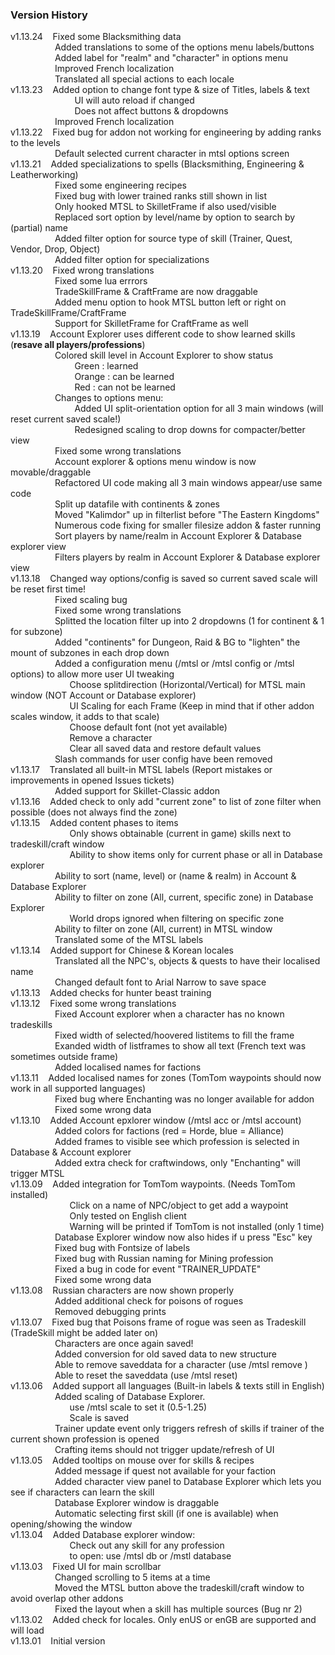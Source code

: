 ### Version History 
v1.13.24&nbsp;&nbsp;&nbsp;&nbsp;Fixed some Blacksmithing data  
&nbsp;&nbsp;&nbsp;&nbsp;&nbsp;&nbsp;&nbsp;&nbsp;&nbsp;&nbsp;&nbsp;&nbsp;&nbsp;&nbsp;&nbsp;&nbsp;&nbsp;&nbsp;Added translations to some of the options menu labels/buttons  
&nbsp;&nbsp;&nbsp;&nbsp;&nbsp;&nbsp;&nbsp;&nbsp;&nbsp;&nbsp;&nbsp;&nbsp;&nbsp;&nbsp;&nbsp;&nbsp;&nbsp;&nbsp;Added label for "realm" and "character" in options menu  
&nbsp;&nbsp;&nbsp;&nbsp;&nbsp;&nbsp;&nbsp;&nbsp;&nbsp;&nbsp;&nbsp;&nbsp;&nbsp;&nbsp;&nbsp;&nbsp;&nbsp;&nbsp;Improved French localization  
&nbsp;&nbsp;&nbsp;&nbsp;&nbsp;&nbsp;&nbsp;&nbsp;&nbsp;&nbsp;&nbsp;&nbsp;&nbsp;&nbsp;&nbsp;&nbsp;&nbsp;&nbsp;Translated all special actions to each locale  
v1.13.23&nbsp;&nbsp;&nbsp;&nbsp;Added option to change font type & size of Titles, labels & text  
&nbsp;&nbsp;&nbsp;&nbsp;&nbsp;&nbsp;&nbsp;&nbsp;&nbsp;&nbsp;&nbsp;&nbsp;&nbsp;&nbsp;&nbsp;&nbsp;&nbsp;&nbsp;&nbsp;&nbsp;&nbsp;&nbsp;&nbsp;&nbsp;&nbsp;&nbsp;UI will auto reload if changed  
&nbsp;&nbsp;&nbsp;&nbsp;&nbsp;&nbsp;&nbsp;&nbsp;&nbsp;&nbsp;&nbsp;&nbsp;&nbsp;&nbsp;&nbsp;&nbsp;&nbsp;&nbsp;&nbsp;&nbsp;&nbsp;&nbsp;&nbsp;&nbsp;&nbsp;&nbsp;Does not affect buttons & dropdowns  
&nbsp;&nbsp;&nbsp;&nbsp;&nbsp;&nbsp;&nbsp;&nbsp;&nbsp;&nbsp;&nbsp;&nbsp;&nbsp;&nbsp;&nbsp;&nbsp;&nbsp;&nbsp;Improved French localization  
v1.13.22&nbsp;&nbsp;&nbsp;&nbsp;Fixed bug for addon not working for engineering by adding ranks to the levels  
&nbsp;&nbsp;&nbsp;&nbsp;&nbsp;&nbsp;&nbsp;&nbsp;&nbsp;&nbsp;&nbsp;&nbsp;&nbsp;&nbsp;&nbsp;&nbsp;&nbsp;&nbsp;Default selected current character in mtsl options screen  
v1.13.21&nbsp;&nbsp;&nbsp;&nbsp;Added specializations to spells (Blacksmithing, Engineering & Leatherworking)  
&nbsp;&nbsp;&nbsp;&nbsp;&nbsp;&nbsp;&nbsp;&nbsp;&nbsp;&nbsp;&nbsp;&nbsp;&nbsp;&nbsp;&nbsp;&nbsp;&nbsp;&nbsp;Fixed some engineering recipes  
&nbsp;&nbsp;&nbsp;&nbsp;&nbsp;&nbsp;&nbsp;&nbsp;&nbsp;&nbsp;&nbsp;&nbsp;&nbsp;&nbsp;&nbsp;&nbsp;&nbsp;&nbsp;Fixed bug with lower trained ranks still shown in list  
&nbsp;&nbsp;&nbsp;&nbsp;&nbsp;&nbsp;&nbsp;&nbsp;&nbsp;&nbsp;&nbsp;&nbsp;&nbsp;&nbsp;&nbsp;&nbsp;&nbsp;&nbsp;Only hooked MTSL to SkilletFrame if also used/visible  
&nbsp;&nbsp;&nbsp;&nbsp;&nbsp;&nbsp;&nbsp;&nbsp;&nbsp;&nbsp;&nbsp;&nbsp;&nbsp;&nbsp;&nbsp;&nbsp;&nbsp;&nbsp;Replaced sort option by level/name by option to search by (partial) name  
&nbsp;&nbsp;&nbsp;&nbsp;&nbsp;&nbsp;&nbsp;&nbsp;&nbsp;&nbsp;&nbsp;&nbsp;&nbsp;&nbsp;&nbsp;&nbsp;&nbsp;&nbsp;Added filter option for source type of skill (Trainer, Quest, Vendor, Drop, Object)  
&nbsp;&nbsp;&nbsp;&nbsp;&nbsp;&nbsp;&nbsp;&nbsp;&nbsp;&nbsp;&nbsp;&nbsp;&nbsp;&nbsp;&nbsp;&nbsp;&nbsp;&nbsp;Added filter option for specializations  
v1.13.20&nbsp;&nbsp;&nbsp;&nbsp;Fixed wrong translations  
&nbsp;&nbsp;&nbsp;&nbsp;&nbsp;&nbsp;&nbsp;&nbsp;&nbsp;&nbsp;&nbsp;&nbsp;&nbsp;&nbsp;&nbsp;&nbsp;&nbsp;&nbsp;Fixed some lua errrors  
&nbsp;&nbsp;&nbsp;&nbsp;&nbsp;&nbsp;&nbsp;&nbsp;&nbsp;&nbsp;&nbsp;&nbsp;&nbsp;&nbsp;&nbsp;&nbsp;&nbsp;&nbsp;TradeSkillFrame & CraftFrame are now draggable  
&nbsp;&nbsp;&nbsp;&nbsp;&nbsp;&nbsp;&nbsp;&nbsp;&nbsp;&nbsp;&nbsp;&nbsp;&nbsp;&nbsp;&nbsp;&nbsp;&nbsp;&nbsp;Added menu option to hook MTSL button left or right on TradeSkillFrame/CraftFrame  
&nbsp;&nbsp;&nbsp;&nbsp;&nbsp;&nbsp;&nbsp;&nbsp;&nbsp;&nbsp;&nbsp;&nbsp;&nbsp;&nbsp;&nbsp;&nbsp;&nbsp;&nbsp;Support for SkilletFrame for CraftFrame as well  
v1.13.19&nbsp;&nbsp;&nbsp;&nbsp;Account Explorer uses different code to show learned skills (**resave all players/professions**)  
&nbsp;&nbsp;&nbsp;&nbsp;&nbsp;&nbsp;&nbsp;&nbsp;&nbsp;&nbsp;&nbsp;&nbsp;&nbsp;&nbsp;&nbsp;&nbsp;&nbsp;&nbsp;Colored skill level in Account Explorer to show status  
&nbsp;&nbsp;&nbsp;&nbsp;&nbsp;&nbsp;&nbsp;&nbsp;&nbsp;&nbsp;&nbsp;&nbsp;&nbsp;&nbsp;&nbsp;&nbsp;&nbsp;&nbsp;&nbsp;&nbsp;&nbsp;&nbsp;&nbsp;&nbsp;&nbsp;&nbsp;Green : learned  
&nbsp;&nbsp;&nbsp;&nbsp;&nbsp;&nbsp;&nbsp;&nbsp;&nbsp;&nbsp;&nbsp;&nbsp;&nbsp;&nbsp;&nbsp;&nbsp;&nbsp;&nbsp;&nbsp;&nbsp;&nbsp;&nbsp;&nbsp;&nbsp;&nbsp;&nbsp;Orange : can be learned  
&nbsp;&nbsp;&nbsp;&nbsp;&nbsp;&nbsp;&nbsp;&nbsp;&nbsp;&nbsp;&nbsp;&nbsp;&nbsp;&nbsp;&nbsp;&nbsp;&nbsp;&nbsp;&nbsp;&nbsp;&nbsp;&nbsp;&nbsp;&nbsp;&nbsp;&nbsp;Red : can not be learned  
&nbsp;&nbsp;&nbsp;&nbsp;&nbsp;&nbsp;&nbsp;&nbsp;&nbsp;&nbsp;&nbsp;&nbsp;&nbsp;&nbsp;&nbsp;&nbsp;&nbsp;&nbsp;Changes to options menu:  
&nbsp;&nbsp;&nbsp;&nbsp;&nbsp;&nbsp;&nbsp;&nbsp;&nbsp;&nbsp;&nbsp;&nbsp;&nbsp;&nbsp;&nbsp;&nbsp;&nbsp;&nbsp;&nbsp;&nbsp;&nbsp;&nbsp;&nbsp;&nbsp;&nbsp;&nbsp;Added UI split-orientation option for all 3 main windows (will reset current saved scale!)  
&nbsp;&nbsp;&nbsp;&nbsp;&nbsp;&nbsp;&nbsp;&nbsp;&nbsp;&nbsp;&nbsp;&nbsp;&nbsp;&nbsp;&nbsp;&nbsp;&nbsp;&nbsp;&nbsp;&nbsp;&nbsp;&nbsp;&nbsp;&nbsp;&nbsp;&nbsp;Redesigned scaling to drop downs for compacter/better view  
&nbsp;&nbsp;&nbsp;&nbsp;&nbsp;&nbsp;&nbsp;&nbsp;&nbsp;&nbsp;&nbsp;&nbsp;&nbsp;&nbsp;&nbsp;&nbsp;&nbsp;&nbsp;Fixed some wrong translations  
&nbsp;&nbsp;&nbsp;&nbsp;&nbsp;&nbsp;&nbsp;&nbsp;&nbsp;&nbsp;&nbsp;&nbsp;&nbsp;&nbsp;&nbsp;&nbsp;&nbsp;&nbsp;Account explorer & options menu window is now movable/draggable  
&nbsp;&nbsp;&nbsp;&nbsp;&nbsp;&nbsp;&nbsp;&nbsp;&nbsp;&nbsp;&nbsp;&nbsp;&nbsp;&nbsp;&nbsp;&nbsp;&nbsp;&nbsp;Refactored UI code making all 3 main windows appear/use same code   
&nbsp;&nbsp;&nbsp;&nbsp;&nbsp;&nbsp;&nbsp;&nbsp;&nbsp;&nbsp;&nbsp;&nbsp;&nbsp;&nbsp;&nbsp;&nbsp;&nbsp;&nbsp;Split up datafile with continents & zones  
&nbsp;&nbsp;&nbsp;&nbsp;&nbsp;&nbsp;&nbsp;&nbsp;&nbsp;&nbsp;&nbsp;&nbsp;&nbsp;&nbsp;&nbsp;&nbsp;&nbsp;&nbsp;Moved "Kalimdor" up in filterlist before "The Eastern Kingdoms"  
&nbsp;&nbsp;&nbsp;&nbsp;&nbsp;&nbsp;&nbsp;&nbsp;&nbsp;&nbsp;&nbsp;&nbsp;&nbsp;&nbsp;&nbsp;&nbsp;&nbsp;&nbsp;Numerous code fixing for smaller filesize addon & faster running  
&nbsp;&nbsp;&nbsp;&nbsp;&nbsp;&nbsp;&nbsp;&nbsp;&nbsp;&nbsp;&nbsp;&nbsp;&nbsp;&nbsp;&nbsp;&nbsp;&nbsp;&nbsp;Sort players by name/realm in Account Explorer & Database explorer view    
&nbsp;&nbsp;&nbsp;&nbsp;&nbsp;&nbsp;&nbsp;&nbsp;&nbsp;&nbsp;&nbsp;&nbsp;&nbsp;&nbsp;&nbsp;&nbsp;&nbsp;&nbsp;Filters players by realm in Account Explorer & Database explorer view  
v1.13.18&nbsp;&nbsp;&nbsp;&nbsp;Changed way options/config is saved so current saved scale will be reset first time!  
&nbsp;&nbsp;&nbsp;&nbsp;&nbsp;&nbsp;&nbsp;&nbsp;&nbsp;&nbsp;&nbsp;&nbsp;&nbsp;&nbsp;&nbsp;&nbsp;&nbsp;&nbsp;Fixed scaling bug  
&nbsp;&nbsp;&nbsp;&nbsp;&nbsp;&nbsp;&nbsp;&nbsp;&nbsp;&nbsp;&nbsp;&nbsp;&nbsp;&nbsp;&nbsp;&nbsp;&nbsp;&nbsp;Fixed some wrong translations  
&nbsp;&nbsp;&nbsp;&nbsp;&nbsp;&nbsp;&nbsp;&nbsp;&nbsp;&nbsp;&nbsp;&nbsp;&nbsp;&nbsp;&nbsp;&nbsp;&nbsp;&nbsp;Splitted the location filter up into 2 dropdowns (1 for continent & 1 for subzone)  
&nbsp;&nbsp;&nbsp;&nbsp;&nbsp;&nbsp;&nbsp;&nbsp;&nbsp;&nbsp;&nbsp;&nbsp;&nbsp;&nbsp;&nbsp;&nbsp;&nbsp;&nbsp;Added "continents" for Dungeon, Raid & BG to "lighten" the mount of subzones in each drop down    
&nbsp;&nbsp;&nbsp;&nbsp;&nbsp;&nbsp;&nbsp;&nbsp;&nbsp;&nbsp;&nbsp;&nbsp;&nbsp;&nbsp;&nbsp;&nbsp;&nbsp;&nbsp;Added a configuration menu (/mtsl or /mtsl config or /mtsl options) to allow more user UI tweaking  
&nbsp;&nbsp;&nbsp;&nbsp;&nbsp;&nbsp;&nbsp;&nbsp;&nbsp;&nbsp;&nbsp;&nbsp;&nbsp;&nbsp;&nbsp;&nbsp;&nbsp;&nbsp;&nbsp;&nbsp;&nbsp;&nbsp;&nbsp;&nbsp;Choose splitdirection (Horizontal/Vertical) for MTSL main window (NOT Account or Database explorer)    
&nbsp;&nbsp;&nbsp;&nbsp;&nbsp;&nbsp;&nbsp;&nbsp;&nbsp;&nbsp;&nbsp;&nbsp;&nbsp;&nbsp;&nbsp;&nbsp;&nbsp;&nbsp;&nbsp;&nbsp;&nbsp;&nbsp;&nbsp;&nbsp;UI Scaling for each Frame (Keep in mind that if other addon scales window, it adds to that scale)    
&nbsp;&nbsp;&nbsp;&nbsp;&nbsp;&nbsp;&nbsp;&nbsp;&nbsp;&nbsp;&nbsp;&nbsp;&nbsp;&nbsp;&nbsp;&nbsp;&nbsp;&nbsp;&nbsp;&nbsp;&nbsp;&nbsp;&nbsp;&nbsp;Choose default font (not yet available)  
&nbsp;&nbsp;&nbsp;&nbsp;&nbsp;&nbsp;&nbsp;&nbsp;&nbsp;&nbsp;&nbsp;&nbsp;&nbsp;&nbsp;&nbsp;&nbsp;&nbsp;&nbsp;&nbsp;&nbsp;&nbsp;&nbsp;&nbsp;&nbsp;Remove a character  
&nbsp;&nbsp;&nbsp;&nbsp;&nbsp;&nbsp;&nbsp;&nbsp;&nbsp;&nbsp;&nbsp;&nbsp;&nbsp;&nbsp;&nbsp;&nbsp;&nbsp;&nbsp;&nbsp;&nbsp;&nbsp;&nbsp;&nbsp;&nbsp;Clear all saved data and restore default values  
&nbsp;&nbsp;&nbsp;&nbsp;&nbsp;&nbsp;&nbsp;&nbsp;&nbsp;&nbsp;&nbsp;&nbsp;&nbsp;&nbsp;&nbsp;&nbsp;&nbsp;&nbsp;Slash commands for user config have been removed  
v1.13.17&nbsp;&nbsp;&nbsp;&nbsp;Translated all built-in MTSL labels (Report mistakes or improvements in opened Issues tickets)  
&nbsp;&nbsp;&nbsp;&nbsp;&nbsp;&nbsp;&nbsp;&nbsp;&nbsp;&nbsp;&nbsp;&nbsp;&nbsp;&nbsp;&nbsp;&nbsp;&nbsp;&nbsp;Added support for Skillet-Classic addon  
v1.13.16&nbsp;&nbsp;&nbsp;&nbsp;Added check to only add "current zone" to list of zone filter when possible (does not always find the zone)      
v1.13.15&nbsp;&nbsp;&nbsp;&nbsp;Added content phases to items  
&nbsp;&nbsp;&nbsp;&nbsp;&nbsp;&nbsp;&nbsp;&nbsp;&nbsp;&nbsp;&nbsp;&nbsp;&nbsp;&nbsp;&nbsp;&nbsp;&nbsp;&nbsp;&nbsp;&nbsp;&nbsp;&nbsp;&nbsp;&nbsp;Only shows obtainable (current in game) skills next to tradeskill/craft window  
&nbsp;&nbsp;&nbsp;&nbsp;&nbsp;&nbsp;&nbsp;&nbsp;&nbsp;&nbsp;&nbsp;&nbsp;&nbsp;&nbsp;&nbsp;&nbsp;&nbsp;&nbsp;&nbsp;&nbsp;&nbsp;&nbsp;&nbsp;&nbsp;Ability to show items only for current phase or all in Database explorer  
&nbsp;&nbsp;&nbsp;&nbsp;&nbsp;&nbsp;&nbsp;&nbsp;&nbsp;&nbsp;&nbsp;&nbsp;&nbsp;&nbsp;&nbsp;&nbsp;&nbsp;&nbsp;Ability to sort (name, level) or (name & realm) in Account & Database Explorer  
&nbsp;&nbsp;&nbsp;&nbsp;&nbsp;&nbsp;&nbsp;&nbsp;&nbsp;&nbsp;&nbsp;&nbsp;&nbsp;&nbsp;&nbsp;&nbsp;&nbsp;&nbsp;Ability to filter on zone (All, current, specific zone) in Database Explorer  
&nbsp;&nbsp;&nbsp;&nbsp;&nbsp;&nbsp;&nbsp;&nbsp;&nbsp;&nbsp;&nbsp;&nbsp;&nbsp;&nbsp;&nbsp;&nbsp;&nbsp;&nbsp;&nbsp;&nbsp;&nbsp;&nbsp;&nbsp;&nbsp;World drops ignored when filtering on specific zone  
&nbsp;&nbsp;&nbsp;&nbsp;&nbsp;&nbsp;&nbsp;&nbsp;&nbsp;&nbsp;&nbsp;&nbsp;&nbsp;&nbsp;&nbsp;&nbsp;&nbsp;&nbsp;Ability to filter on zone (All, current) in MTSL window  
&nbsp;&nbsp;&nbsp;&nbsp;&nbsp;&nbsp;&nbsp;&nbsp;&nbsp;&nbsp;&nbsp;&nbsp;&nbsp;&nbsp;&nbsp;&nbsp;&nbsp;&nbsp;Translated some of the MTSL labels  
v1.13.14&nbsp;&nbsp;&nbsp;&nbsp;Added support for Chinese & Korean locales  
&nbsp;&nbsp;&nbsp;&nbsp;&nbsp;&nbsp;&nbsp;&nbsp;&nbsp;&nbsp;&nbsp;&nbsp;&nbsp;&nbsp;&nbsp;&nbsp;&nbsp;&nbsp;Translated all the NPC's, objects & quests to have their localised name  
&nbsp;&nbsp;&nbsp;&nbsp;&nbsp;&nbsp;&nbsp;&nbsp;&nbsp;&nbsp;&nbsp;&nbsp;&nbsp;&nbsp;&nbsp;&nbsp;&nbsp;&nbsp;Changed default font to Arial Narrow to save space  
v1.13.13&nbsp;&nbsp;&nbsp;&nbsp;Added checks for hunter beast training  
v1.13.12&nbsp;&nbsp;&nbsp;&nbsp;Fixed some wrong translations  
&nbsp;&nbsp;&nbsp;&nbsp;&nbsp;&nbsp;&nbsp;&nbsp;&nbsp;&nbsp;&nbsp;&nbsp;&nbsp;&nbsp;&nbsp;&nbsp;&nbsp;&nbsp;Fixed Account explorer when a character has no known tradeskills  
&nbsp;&nbsp;&nbsp;&nbsp;&nbsp;&nbsp;&nbsp;&nbsp;&nbsp;&nbsp;&nbsp;&nbsp;&nbsp;&nbsp;&nbsp;&nbsp;&nbsp;&nbsp;Fixed width of selected/hoovered listitems to fill the frame  
&nbsp;&nbsp;&nbsp;&nbsp;&nbsp;&nbsp;&nbsp;&nbsp;&nbsp;&nbsp;&nbsp;&nbsp;&nbsp;&nbsp;&nbsp;&nbsp;&nbsp;&nbsp;Exanded width of listframes to show all text (French text was sometimes outside frame)  
&nbsp;&nbsp;&nbsp;&nbsp;&nbsp;&nbsp;&nbsp;&nbsp;&nbsp;&nbsp;&nbsp;&nbsp;&nbsp;&nbsp;&nbsp;&nbsp;&nbsp;&nbsp;Added localised names for factions    
v1.13.11&nbsp;&nbsp;&nbsp;&nbsp;Added localised names for zones (TomTom waypoints should now work in all supported languages)  
&nbsp;&nbsp;&nbsp;&nbsp;&nbsp;&nbsp;&nbsp;&nbsp;&nbsp;&nbsp;&nbsp;&nbsp;&nbsp;&nbsp;&nbsp;&nbsp;&nbsp;&nbsp;Fixed bug where Enchanting was no longer available for addon  
&nbsp;&nbsp;&nbsp;&nbsp;&nbsp;&nbsp;&nbsp;&nbsp;&nbsp;&nbsp;&nbsp;&nbsp;&nbsp;&nbsp;&nbsp;&nbsp;&nbsp;&nbsp;Fixed some wrong data  
v1.13.10&nbsp;&nbsp;&nbsp;&nbsp;Added Account epxlorer window (/mtsl acc or /mtsl account)  
&nbsp;&nbsp;&nbsp;&nbsp;&nbsp;&nbsp;&nbsp;&nbsp;&nbsp;&nbsp;&nbsp;&nbsp;&nbsp;&nbsp;&nbsp;&nbsp;&nbsp;&nbsp;Added colors for factions (red = Horde, blue = Alliance)  
&nbsp;&nbsp;&nbsp;&nbsp;&nbsp;&nbsp;&nbsp;&nbsp;&nbsp;&nbsp;&nbsp;&nbsp;&nbsp;&nbsp;&nbsp;&nbsp;&nbsp;&nbsp;Added frames to visible see which profession is selected in Database & Account explorer  
&nbsp;&nbsp;&nbsp;&nbsp;&nbsp;&nbsp;&nbsp;&nbsp;&nbsp;&nbsp;&nbsp;&nbsp;&nbsp;&nbsp;&nbsp;&nbsp;&nbsp;&nbsp;Added extra check for craftwindows, only "Enchanting" will trigger MTSL  
v1.13.09&nbsp;&nbsp;&nbsp;&nbsp;Added integration for TomTom waypoints. (Needs TomTom installed)  
&nbsp;&nbsp;&nbsp;&nbsp;&nbsp;&nbsp;&nbsp;&nbsp;&nbsp;&nbsp;&nbsp;&nbsp;&nbsp;&nbsp;&nbsp;&nbsp;&nbsp;&nbsp;&nbsp;&nbsp;&nbsp;&nbsp;&nbsp;&nbsp;Click on a name of NPC/object to get add a waypoint    
&nbsp;&nbsp;&nbsp;&nbsp;&nbsp;&nbsp;&nbsp;&nbsp;&nbsp;&nbsp;&nbsp;&nbsp;&nbsp;&nbsp;&nbsp;&nbsp;&nbsp;&nbsp;&nbsp;&nbsp;&nbsp;&nbsp;&nbsp;&nbsp;Only tested on English client  
&nbsp;&nbsp;&nbsp;&nbsp;&nbsp;&nbsp;&nbsp;&nbsp;&nbsp;&nbsp;&nbsp;&nbsp;&nbsp;&nbsp;&nbsp;&nbsp;&nbsp;&nbsp;&nbsp;&nbsp;&nbsp;&nbsp;&nbsp;&nbsp;Warning will be printed if TomTom is not installed (only 1 time)  
&nbsp;&nbsp;&nbsp;&nbsp;&nbsp;&nbsp;&nbsp;&nbsp;&nbsp;&nbsp;&nbsp;&nbsp;&nbsp;&nbsp;&nbsp;&nbsp;&nbsp;&nbsp;Database Explorer window now also hides if u press "Esc" key  
&nbsp;&nbsp;&nbsp;&nbsp;&nbsp;&nbsp;&nbsp;&nbsp;&nbsp;&nbsp;&nbsp;&nbsp;&nbsp;&nbsp;&nbsp;&nbsp;&nbsp;&nbsp;Fixed bug with Fontsize of labels  
&nbsp;&nbsp;&nbsp;&nbsp;&nbsp;&nbsp;&nbsp;&nbsp;&nbsp;&nbsp;&nbsp;&nbsp;&nbsp;&nbsp;&nbsp;&nbsp;&nbsp;&nbsp;Fixed bug with Russian naming for Mining profession  
&nbsp;&nbsp;&nbsp;&nbsp;&nbsp;&nbsp;&nbsp;&nbsp;&nbsp;&nbsp;&nbsp;&nbsp;&nbsp;&nbsp;&nbsp;&nbsp;&nbsp;&nbsp;Fixed a bug in code for event "TRAINER_UPDATE"  
&nbsp;&nbsp;&nbsp;&nbsp;&nbsp;&nbsp;&nbsp;&nbsp;&nbsp;&nbsp;&nbsp;&nbsp;&nbsp;&nbsp;&nbsp;&nbsp;&nbsp;&nbsp;Fixed some wrong data     
v1.13.08&nbsp;&nbsp;&nbsp;&nbsp;Russian characters are now shown properly  
&nbsp;&nbsp;&nbsp;&nbsp;&nbsp;&nbsp;&nbsp;&nbsp;&nbsp;&nbsp;&nbsp;&nbsp;&nbsp;&nbsp;&nbsp;&nbsp;&nbsp;&nbsp;Added additional check for poisons of rogues  
&nbsp;&nbsp;&nbsp;&nbsp;&nbsp;&nbsp;&nbsp;&nbsp;&nbsp;&nbsp;&nbsp;&nbsp;&nbsp;&nbsp;&nbsp;&nbsp;&nbsp;&nbsp;Removed debugging prints  
v1.13.07&nbsp;&nbsp;&nbsp;&nbsp;Fixed bug that Poisons frame of rogue was seen as Tradeskill (TradeSkill might be added later on)  
&nbsp;&nbsp;&nbsp;&nbsp;&nbsp;&nbsp;&nbsp;&nbsp;&nbsp;&nbsp;&nbsp;&nbsp;&nbsp;&nbsp;&nbsp;&nbsp;&nbsp;&nbsp;Characters are once again saved!  
&nbsp;&nbsp;&nbsp;&nbsp;&nbsp;&nbsp;&nbsp;&nbsp;&nbsp;&nbsp;&nbsp;&nbsp;&nbsp;&nbsp;&nbsp;&nbsp;&nbsp;&nbsp;Added conversion for old saved data to new structure  
&nbsp;&nbsp;&nbsp;&nbsp;&nbsp;&nbsp;&nbsp;&nbsp;&nbsp;&nbsp;&nbsp;&nbsp;&nbsp;&nbsp;&nbsp;&nbsp;&nbsp;&nbsp;Able to remove saveddata for a character (use /mtsl remove <name char> <name realm>)  
&nbsp;&nbsp;&nbsp;&nbsp;&nbsp;&nbsp;&nbsp;&nbsp;&nbsp;&nbsp;&nbsp;&nbsp;&nbsp;&nbsp;&nbsp;&nbsp;&nbsp;&nbsp;Able to reset the saveddata (use /mtsl reset)  
v1.13.06&nbsp;&nbsp;&nbsp;&nbsp;Added support all languages (Built-in labels & texts still in English)  
&nbsp;&nbsp;&nbsp;&nbsp;&nbsp;&nbsp;&nbsp;&nbsp;&nbsp;&nbsp;&nbsp;&nbsp;&nbsp;&nbsp;&nbsp;&nbsp;&nbsp;&nbsp;Added scaling of Database Explorer.  
&nbsp;&nbsp;&nbsp;&nbsp;&nbsp;&nbsp;&nbsp;&nbsp;&nbsp;&nbsp;&nbsp;&nbsp;&nbsp;&nbsp;&nbsp;&nbsp;&nbsp;&nbsp;&nbsp;&nbsp;&nbsp;&nbsp;&nbsp;&nbsp;use /mtsl scale <scale number> to set it (0.5-1.25)  
&nbsp;&nbsp;&nbsp;&nbsp;&nbsp;&nbsp;&nbsp;&nbsp;&nbsp;&nbsp;&nbsp;&nbsp;&nbsp;&nbsp;&nbsp;&nbsp;&nbsp;&nbsp;&nbsp;&nbsp;&nbsp;&nbsp;&nbsp;&nbsp;Scale is saved  
&nbsp;&nbsp;&nbsp;&nbsp;&nbsp;&nbsp;&nbsp;&nbsp;&nbsp;&nbsp;&nbsp;&nbsp;&nbsp;&nbsp;&nbsp;&nbsp;&nbsp;&nbsp;Trainer update event only triggers refresh of skills if trainer of the current shown profession is opened  
&nbsp;&nbsp;&nbsp;&nbsp;&nbsp;&nbsp;&nbsp;&nbsp;&nbsp;&nbsp;&nbsp;&nbsp;&nbsp;&nbsp;&nbsp;&nbsp;&nbsp;&nbsp;Crafting items should not trigger update/refresh of UI  
v1.13.05&nbsp;&nbsp;&nbsp;&nbsp;Added tooltips on mouse over for skills & recipes   
&nbsp;&nbsp;&nbsp;&nbsp;&nbsp;&nbsp;&nbsp;&nbsp;&nbsp;&nbsp;&nbsp;&nbsp;&nbsp;&nbsp;&nbsp;&nbsp;&nbsp;&nbsp;Added message if quest not available for your faction  
&nbsp;&nbsp;&nbsp;&nbsp;&nbsp;&nbsp;&nbsp;&nbsp;&nbsp;&nbsp;&nbsp;&nbsp;&nbsp;&nbsp;&nbsp;&nbsp;&nbsp;&nbsp;Added character view panel to Database Explorer which lets you see if characters can learn the skill  
&nbsp;&nbsp;&nbsp;&nbsp;&nbsp;&nbsp;&nbsp;&nbsp;&nbsp;&nbsp;&nbsp;&nbsp;&nbsp;&nbsp;&nbsp;&nbsp;&nbsp;&nbsp;Database Explorer window is draggable  
&nbsp;&nbsp;&nbsp;&nbsp;&nbsp;&nbsp;&nbsp;&nbsp;&nbsp;&nbsp;&nbsp;&nbsp;&nbsp;&nbsp;&nbsp;&nbsp;&nbsp;&nbsp;Automatic selecting first skill (if one is available) when opening/showing the window  
v1.13.04&nbsp;&nbsp;&nbsp;&nbsp;Added Database explorer window:  
&nbsp;&nbsp;&nbsp;&nbsp;&nbsp;&nbsp;&nbsp;&nbsp;&nbsp;&nbsp;&nbsp;&nbsp;&nbsp;&nbsp;&nbsp;&nbsp;&nbsp;&nbsp;&nbsp;&nbsp;&nbsp;&nbsp;&nbsp;&nbsp;Check out any skill for any profession  
&nbsp;&nbsp;&nbsp;&nbsp;&nbsp;&nbsp;&nbsp;&nbsp;&nbsp;&nbsp;&nbsp;&nbsp;&nbsp;&nbsp;&nbsp;&nbsp;&nbsp;&nbsp;&nbsp;&nbsp;&nbsp;&nbsp;&nbsp;&nbsp;to open: use /mtsl db or /mstl database  
v1.13.03&nbsp;&nbsp;&nbsp;&nbsp;Fixed UI for main scrollbar  
&nbsp;&nbsp;&nbsp;&nbsp;&nbsp;&nbsp;&nbsp;&nbsp;&nbsp;&nbsp;&nbsp;&nbsp;&nbsp;&nbsp;&nbsp;&nbsp;&nbsp;&nbsp;Changed scrolling to 5 items at a time  
&nbsp;&nbsp;&nbsp;&nbsp;&nbsp;&nbsp;&nbsp;&nbsp;&nbsp;&nbsp;&nbsp;&nbsp;&nbsp;&nbsp;&nbsp;&nbsp;&nbsp;&nbsp;Moved the MTSL button above the tradeskill/craft window to avoid overlap other addons  
&nbsp;&nbsp;&nbsp;&nbsp;&nbsp;&nbsp;&nbsp;&nbsp;&nbsp;&nbsp;&nbsp;&nbsp;&nbsp;&nbsp;&nbsp;&nbsp;&nbsp;&nbsp;Fixed the layout when a skill has multiple sources (Bug nr 2)  
v1.13.02&nbsp;&nbsp;&nbsp;&nbsp;Added check for locales. Only enUS or enGB are supported and will load  
v1.13.01&nbsp;&nbsp;&nbsp;&nbsp;Initial version